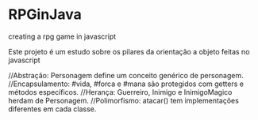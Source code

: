 # RPGinJava
 creating a rpg game in javascript 


Este projeto é um estudo sobre os pilares da orientação a objeto feitas no javascript

//Abstração: Personagem define um conceito genérico de personagem.
//Encapsulamento: #vida, #forca e #mana são protegidos com getters e métodos específicos.
//Herança: Guerreiro, Inimigo e InimigoMagico herdam de Personagem.
//Polimorfismo: atacar() tem implementações diferentes em cada classe.

